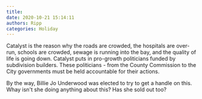 ```yaml
---
title: 
date: 2020-10-21 15:14:11
authors: Ripp
categories: Holiday
---
```


 Catalyst is the reason why the roads are crowded, the hospitals are over-run, schools are crowded, sewage is running into the bay, and the quality of life is going down.
Catalyst puts in pro-growth politicians funded by subdivision builders.  These politicians - from the County Commission to the City governments must be held accountable for their actions.

By the way, Billie Jo Underwood was elected to try to get a handle on this.  Whay isn't she doing anything about this?  Has she sold out too?